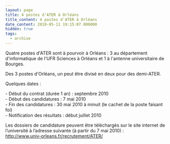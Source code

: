 ```yaml
---
layout: page
title: 4 postes d'ATER à Orléans
title_content: 4 postes d'ATER à Orléans
date_content: 2010-05-11 19:15:07.000000
hidden: true
tags:
  - archive
---
```

Quatre postes d'ATER sont à pourvoir à Orléans : 3 au département
d'informatique de l'UFR Sciences à Orléans et 1 à l'antenne universitaire de
Bourges.  
  
Des 3 postes d'Orléans, un peut être divisé en deux pour des demi-ATER.  
  
Quelques dates :  
  
\- Début du contrat (durée 1 an) : septembre 2010  
\- Début des candidatures : 7 mai 2010  
\- Fin des candidatures : 30 mai 2010 à minuit (le cachet de la poste faisant
foi)  
\- Notification des résultats : début juillet 2010  
  
Les dossiers de candidature peuvent être téléchargés sur le site internet de
l’université à l’adresse suivante (à partir du 7 mai 2010) :  
<http://www.univ-orleans.fr/recrutement/ATER/>

